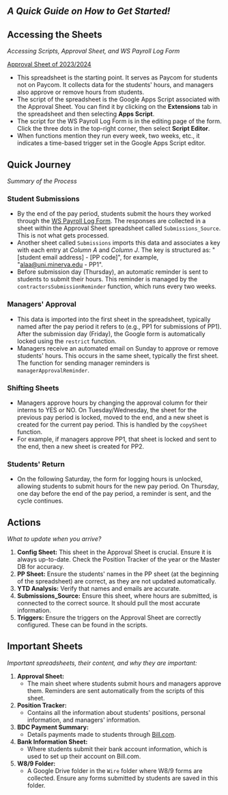 ## ***A Quick Guide on How to Get Started!***

## **Accessing the Sheets**
*Accessing Scripts, Approval Sheet, and WS Payroll Log Form*

[Approval Sheet of 2023/2024](https://docs.google.com/spreadsheets/d/1vwHoN5UWt_E6wVMi75IQpFi5OYvGdYd--cWBqI4lHpw/edit)

- This spreadsheet is the starting point. It serves as Paycom for students not on Paycom. It collects data for the students' hours, and managers also approve or remove hours from students.
- The script of the spreadsheet is the Google Apps Script associated with the Approval Sheet. You can find it by clicking on the **Extensions** tab in the spreadsheet and then selecting **Apps Script**.
- The script for the WS Payroll Log Form is in the editing page of the form. Click the three dots in the top-right corner, then select **Script Editor**.
- When functions mention they run every week, two weeks, etc., it indicates a time-based trigger set in the Google Apps Script editor.

## **Quick Journey**
*Summary of the Process*

### Student Submissions
- By the end of the pay period, students submit the hours they worked through the [WS Payroll Log Form](https://forms.gle/jCmz9uQmdrzB79Zn8). The responses are collected in a sheet within the Approval Sheet spreadsheet called `Submissions_Source`. This is not what gets processed.
- Another sheet called `Submissions` imports this data and associates a key with each entry at _Column A_ and _Column J_. The key is structured as: "[student email address] - [PP code]", for example, "alaa@uni.minerva.edu - PP1".
- Before submission day (Thursday), an automatic reminder is sent to students to submit their hours. This reminder is managed by the `contractorsSubmissionReminder` function, which runs every two weeks.

### Managers' Approval
- This data is imported into the first sheet in the spreadsheet, typically named after the pay period it refers to (e.g., PP1 for submissions of PP1). After the submission day (Friday), the Google form is automatically locked using the `restrict` function.
- Managers receive an automated email on Sunday to approve or remove students' hours. This occurs in the same sheet, typically the first sheet. The function for sending manager reminders is `managerApprovalReminder`.

### Shifting Sheets
- Managers approve hours by changing the approval column for their interns to YES or NO. On Tuesday/Wednesday, the sheet for the previous pay period is locked, moved to the end, and a new sheet is created for the current pay period. This is handled by the `copySheet` function.
- For example, if managers approve PP1, that sheet is locked and sent to the end, then a new sheet is created for PP2.

### Students' Return
- On the following Saturday, the form for logging hours is unlocked, allowing students to submit hours for the new pay period. On Thursday, one day before the end of the pay period, a reminder is sent, and the cycle continues.

## **Actions**
*What to update when you arrive?*

1. **Config Sheet:** This sheet in the Approval Sheet is crucial. Ensure it is always up-to-date. Check the Position Tracker of the year or the Master DB for accuracy.
2. **PP Sheet:** Ensure the students' names in the PP sheet (at the beginning of the spreadsheet) are correct, as they are not updated automatically.
3. **YTD Analysis:** Verify that names and emails are accurate.
4. **Submissions_Source:** Ensure this sheet, where hours are submitted, is connected to the correct source. It should pull the most accurate information.
5. **Triggers:** Ensure the triggers on the Approval Sheet are correctly configured. These can be found in the scripts.

## **Important Sheets**
*Important spreadsheets, their content, and why they are important:*

1. **Approval Sheet:**
    - The main sheet where students submit hours and managers approve them. Reminders are sent automatically from the scripts of this sheet.
2. **Position Tracker:**
    - Contains all the information about students' positions, personal information, and managers' information.
3. **BDC Payment Summary:**
    - Details payments made to students through [Bill.com](https://Bill.com).
4. **Bank Information Sheet:**
    - Where students submit their bank account information, which is used to set up their account on Bill.com.
5. **W8/9 Folder:**
    - A Google Drive folder in the `Wire` folder where W8/9 forms are collected. Ensure any forms submitted by students are saved in this folder.

